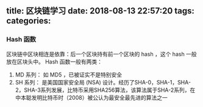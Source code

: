 title: 区块链学习
date: 2018-08-13 22:57:20
tags:
categories:
---


### Hash 函数
区块链中区块相连是依靠：后一个区块持有前一个区块的 hash ，这个 hash 一般放在区块头中。 Hash 函数一般有两类：

1. MD 系列： 如 MD5 ，已被证实不是特别安全
2. SH 系列： 是美国国家安全局 (NSA) 设计。经历了SHA-0，SHA-1，SHA-2，SHA-3系列发展，比特币采用SHA256算法，该算法属于SHA-2系列，在中本聪发明比特币时（2008）被公认为最安全最先进的算法之一
